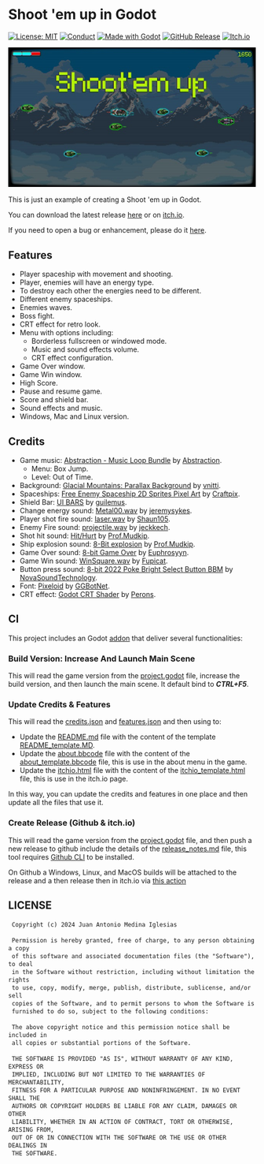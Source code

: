 # Shoot 'em up in Godot
[![License: MIT](https://img.shields.io/badge/License-MIT-478CBF.svg?style=for-the-badge)](https://opensource.org/licenses/MIT)
[![Conduct](https://img.shields.io/badge/Conduct-Covenat%202.0-478CBF.svg?style=for-the-badge)](https://www.contributor-covenant.org/version/2/0/code_of_conduct/)
[![Made with Godot](https://img.shields.io/badge/GODOT-4.3-478CBF?style=for-the-badge&logo=godot%20engine&logoColor=white)](https://godotengine.org)
[![GitHub Release](https://img.shields.io/github/v/release/juan-medina/godot-shootem-up.svg?style=for-the-badge&color=478CBF&label=Last%20game%20release)](https://github.com/juan-medina/godot-shootem-up/releases/latest)
[![Itch.io](https://img.shields.io/badge/itch.io-478CBF.svg?style=for-the-badge&logo=itch.io&logoColor=white)](https://juanmedina.itch.io/godot-shoot-em-up)

<p align="center">
	<img src="media/game_small.jpg" alt="Game Screenshot">
</p>

This is just an example of creating a Shoot 'em up in Godot.

You can download the latest release [here](https://github.com/juan-medina/godot-shootem-up/releases/latest) or on [itch.io](https://juanmedina.itch.io/godot-shoot-em-up).

If you need to open a bug or enhancement, please do it [here](https://github.com/juan-medina/godot-shootem-up/issues/new/choose).

## Features

- Player spaceship with movement and shooting.
- Player, enemies will have an energy type.
- To destroy each other the energies need to be different.
- Different enemy spaceships.
- Enemies waves.
- Boss fight.
- CRT effect for retro look.
- Menu with options including:
    - Borderless fullscreen or windowed mode.
    - Music and sound effects volume.
    - CRT effect configuration.
- Game Over window.
- Game Win window.
- High Score.
- Pause and resume game.
- Score and shield bar.
- Sound effects and music.
- Windows, Mac and Linux version.


## Credits

- Game music: [Abstraction - Music Loop Bundle](https://tallbeard.itch.io/music-loop-bundle) by [Abstraction](https://abstractionmusic.com).
    - Menu: Box Jump.
    - Level: Out of Time.
- Background: [Glacial Mountains: Parallax Background](https://vnitti.itch.io/glacial-mountains-parallax-background) by [vnitti](https://vnitti.itch.io/).
- Spaceships: [Free Enemy Spaceship 2D Sprites Pixel Art](https://free-game-assets.itch.io/free-enemy-spaceship-2d-sprites-pixel-art) by [Craftpix](https://craftpix.net/).
- Shield Bar: [UI BARS](https://guilemus.itch.io/ui-bars) by [guilemus](https://guilemus.itch.io/).
- Change energy sound: [Metal00.wav](https://freesound.org/people/jeremysykes/sounds/341254/) by [jeremysykes](https://freesound.org/people/jeremysykes/).
- Player shot fire sound: [laser.wav](https://freesound.org/people/Shaun105/sounds/268168) by [Shaun105](https://freesound.org/people/Shaun105/).
- Enemy Fire sound: [projectile.wav](https://freesound.org/people/jeckkech/sounds/391660/) by [jeckkech](https://freesound.org/people/jeckkech/).
- Shot hit sound: [Hit/Hurt](https://freesound.org/people/Prof.Mudkip/sounds/398957/) by [Prof.Mudkip](https://freesound.org/people/Prof.Mudkip/).
- Ship explosion sound: [8-Bit explosion](https://freesound.org/people/Prof.Mudkip/sounds/386862/) by [Prof.Mudkip](https://freesound.org/people/Prof.Mudkip/).
- Game Over sound: [8-bit Game Over](https://freesound.org/people/Euphrosyyn/sounds/442127/) by [Euphrosyyn](https://freesound.org/people/Euphrosyyn/).
- Game Win sound: [WinSquare.wav](https://freesound.org/people/Fupicat/sounds/527650/) by [Fupicat](https://freesound.org/people/Fupicat/).
- Button press sound: [8-bit 2022 Poke Bright Select Button BBM](https://freesound.org/people/NovaSoundTechnology/sounds/653049/) by [NovaSoundTechnology](https://freesound.org/people/NovaSoundTechnology/).
- Font: [Pixeloid](https://www.fontspace.com/pixeloid-font-f69232) by [GGBotNet](https://www.fontspace.com/ggbotnet).
- CRT effect: [Godot CRT Shader](https://perons.itch.io/godot-crt-shader) by [Perons](https://perons.itch.io/).


## CI
This project includes an Godot [addon](addons/ci_tools/) that deliver several functionalities:

### Build Version: Increase And Launch Main Scene

This will read the game version from the [project.godot](project.godot) file, increase the build version, and then launch the main scene. It default bind to ***CTRL+F5***.

### Update Credits & Features

This will read the [credits.json](resources/credits/credits.json) and [features.json](resources/credits/features.json) and then using to:

 - Update the [README.md](README.md) file with the content of the template [README_template.MD](resources/credits/README_template.MD).
 - Update the [about.bbcode](resources/credits/about.bbcode) file with the content of the [about_template.bbcode](resources/credits/about_template.bbcode) file, this is use in the about menu in the game.
- Update the [itchio.html](resources/credits/itchio.html) file with the content of the [itchio_template.html](resources/credits/itchio_template.html) file, this is use in the itch.io page.

In this way, you can update the credits and features in one place and then update all the files that use it.

### Create Release (Github & itch.io)

This will read the game version from the [project.godot](project.godot) file, and then push a new release to github include the details of the [release_notes.md](release_notes.md) file, this tool requires [Github CLI](https://cli.github.com/) to be installed.

On Github a Windows, Linux, and MacOS builds will be attached to the release and a then release then in itch.io via [this action](.github/workflows/release.yaml)

## LICENSE
```
 Copyright (c) 2024 Juan Antonio Medina Iglesias

 Permission is hereby granted, free of charge, to any person obtaining a copy
 of this software and associated documentation files (the "Software"), to deal
 in the Software without restriction, including without limitation the rights
 to use, copy, modify, merge, publish, distribute, sublicense, and/or sell
 copies of the Software, and to permit persons to whom the Software is
 furnished to do so, subject to the following conditions:

 The above copyright notice and this permission notice shall be included in
 all copies or substantial portions of the Software.

 THE SOFTWARE IS PROVIDED "AS IS", WITHOUT WARRANTY OF ANY KIND, EXPRESS OR
 IMPLIED, INCLUDING BUT NOT LIMITED TO THE WARRANTIES OF MERCHANTABILITY,
 FITNESS FOR A PARTICULAR PURPOSE AND NONINFRINGEMENT. IN NO EVENT SHALL THE
 AUTHORS OR COPYRIGHT HOLDERS BE LIABLE FOR ANY CLAIM, DAMAGES OR OTHER
 LIABILITY, WHETHER IN AN ACTION OF CONTRACT, TORT OR OTHERWISE, ARISING FROM,
 OUT OF OR IN CONNECTION WITH THE SOFTWARE OR THE USE OR OTHER DEALINGS IN
 THE SOFTWARE.
```
